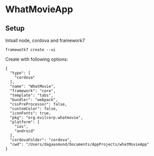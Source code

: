 # WhatMovieApp
## Setup
Intsall node, cordova and framework7

```
framewotk7 create --ui
```

Create with following options:
```
{
  "type": [
    "cordova"
  ],
  "name": "WhatMovie",
  "framework": "core",
  "template": "tabs",
  "bundler": "webpack",
  "cssPreProcessor": false,
  "customColor": false,
  "iconFonts": true,
  "pkg": "org.evilcorp.whatmovie",
  "platform": [
    "ios",
    "android"
  ],
  "cordovaFolder": "cordova",
  "cwd": "/Users/dagaasmund/Documents/AppProjects/whatMovieApp"
}
```